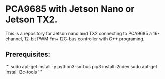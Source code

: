 # PCA9685 with Jetson Nano or Jetson TX2.
This is a repository for Jetson nano and TX2 connecting to PCA9685 a 16-channel, 12-bit PWM Fm+ I2C-bus controller with C++ programing.

## Prerequisites:
'''
sudo apt-get install -y python3-smbus
pip3 install i2cdev
sudo apt-get install i2c-tools
'''
## 
